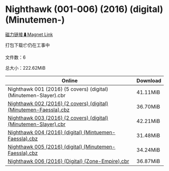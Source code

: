 # Nighthawk (001-006) (2016) (digital) (Minutemen-)

[磁力链接⬇Magnet Link](magnet:?xt=urn:btih:38d288f1704b75f2a413af8a3643c3bbd8b4b046&dn=Nighthawk%20%28001-006%29%20%282016%29%20%28digital%29%20%28Minutemen-%29)

打包下载📦仍在工事中

文件数：6

总大小：222.62MiB

Online | Download
--- | ---
Nighthawk 001 (2016) (5 covers) (digital) (Minutemen-Slayer).cbr | 41.11MiB
[Nighthawk 002 (2016) (2 covers) (digital) (Minutemen-Faessla).cbz](https://github.com/alicewish/markdown/blob/master/comic/Nighthawk-002-2016-2-covers-digital-Minutemen-Faessla-cbz.md) | 36.70MiB
[Nighthawk 003 (2016) (2 covers) (digital) (Minutemen-Slayer).cbr](https://github.com/alicewish/markdown/blob/master/comic/Nighthawk-003-2016-2-covers-digital-Minutemen-Slayer-cbr.md) | 42.21MiB
[Nighthawk 004 (2016) (digital) (Mintuemen-Faessla).cbz](https://github.com/alicewish/markdown/blob/master/comic/Nighthawk-004-2016-digital-Mintuemen-Faessla-cbz.md) | 31.48MiB
[Nighthawk 005 (2016) (digital) (Minutemen-Faessla).cbz](https://github.com/alicewish/markdown/blob/master/comic/Nighthawk-005-2016-digital-Minutemen-Faessla-cbz.md) | 34.24MiB
[Nighthawk 006 (2016) (Digital) (Zone-Empire).cbr](https://github.com/alicewish/markdown/blob/master/comic/Nighthawk-006-2016-Digital-Zone-Empire-cbr.md) | 36.87MiB